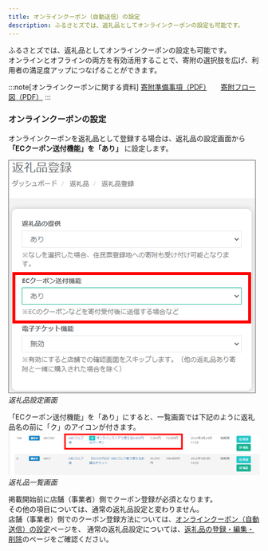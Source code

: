 ```yaml
---
title: オンラインクーポン（自動送信）の設定
description: ふるさとズでは、返礼品としてオンラインクーポンの設定も可能です。
---
```


ふるさとズでは、返礼品としてオンラインクーポンの設定も可能です。  
オンラインとオフラインの両方を有効活用することで、寄附の選択肢を広げ、利用者の満足度アップにつなげることができます。  


:::note[オンラインクーポンに関する資料]
[寄附準備事項（PDF）](../../../pdf/online-coupon_settings.pdf)　　[寄附フロー図（PDF）](../../../pdf/online-coupon_flow.pdf) 
:::

###  オンラインクーポンの設定
オンラインクーポンを返礼品として登録する場合は、返礼品の設定画面から **「ECクーポン送付機能」を「あり」** に設定します。

![返礼品設定画面](../../../assets/images/lg_onlinecoupon_01.png)
*返礼品設定画面*

「ECクーポン送付機能」を「あり」にすると、一覧画面では下記のように返礼品名の前に「ク」のアイコンが付きます。  
![返礼品一覧画面](../../../assets/images/lg_onlinecoupon_03.png)
*返礼品一覧画面*

掲載開始前に店舗（事業者）側でクーポン登録が必須となります。  
その他の項目については、通常の返礼品設定と変わりません。  
店舗（事業者）側でのクーポン登録方法については、[オンラインクーポン（自動送信）の設定](/shop/online-coupon-auto)ページを、 
通常の返礼品設定については、[返礼品の登録・編集・削除](/lg/product)のページをご確認ください。


